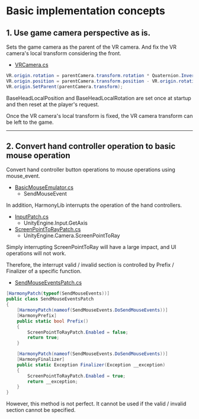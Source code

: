 # Basic implementation concepts
## 1. Use game camera perspective as is.
Sets the game camera as the parent of the VR camera. And fix the VR camera's local transform considering the front.

- [VRCamera.cs](/KKS_VROON/VRUtils/VRCamera.cs)
```C#:VRCamera.cs
VR.origin.rotation = parentCamera.transform.rotation * Quaternion.Inverse(BaseHeadLocalRotation);
VR.origin.position = parentCamera.transform.position - VR.origin.rotation * BaseHeadLocalPosition;
VR.origin.SetParent(parentCamera.transform);
```

BaseHeadLocalPosition and BaseHeadLocalRotation are set once at startup and then reset at the player's request.

Once the VR camera's local transform is fixed, the VR camera transform can be left to the game.

----

## 2. Convert hand controller operation to basic mouse operation
Convert hand controller button operations to mouse operations using mouse_event.

- [BasicMouseEmulator.cs](/KKS_VROON/ScenePlugins/Common/BasicMouseEmulator.cs)
  - SendMouseEvent

In addition, HarmonyLib interrupts the operation of the hand controllers.

- [InputPatch.cs](/KKS_VROON/Patches/InputPatches/InputPatch.cs)
  - UnityEngine.Input.GetAxis
- [ScreenPointToRayPatch.cs](/KKS_VROON/Patches/HandPatches/ScreenPointToRayPatch.cs)
  - UnityEngine.Camera.ScreenPointToRay

Simply interrupting ScreenPointToRay will have a large impact, and UI operations will not work.

Therefore, the interrupt valid / invalid section is controlled by Prefix / Finalizer of a specific function.

- [SendMouseEventsPatch.cs](/KKS_VROON/Patches/HandPatches/SendMouseEventsPatch.cs)
```C#:SendMouseEventsPatch.cs
[HarmonyPatch(typeof(SendMouseEvents))]
public class SendMouseEventsPatch
{
    [HarmonyPatch(nameof(SendMouseEvents.DoSendMouseEvents))]
    [HarmonyPrefix]
    public static bool Prefix()
    {
        ScreenPointToRayPatch.Enabled = false;
        return true;
    }

    [HarmonyPatch(nameof(SendMouseEvents.DoSendMouseEvents))]
    [HarmonyFinalizer]
    public static Exception Finalizer(Exception __exception)
    {
        ScreenPointToRayPatch.Enabled = true;
        return __exception;
    }
}
```

However, this method is not perfect. It cannot be used if the valid / invalid section cannot be specified.
